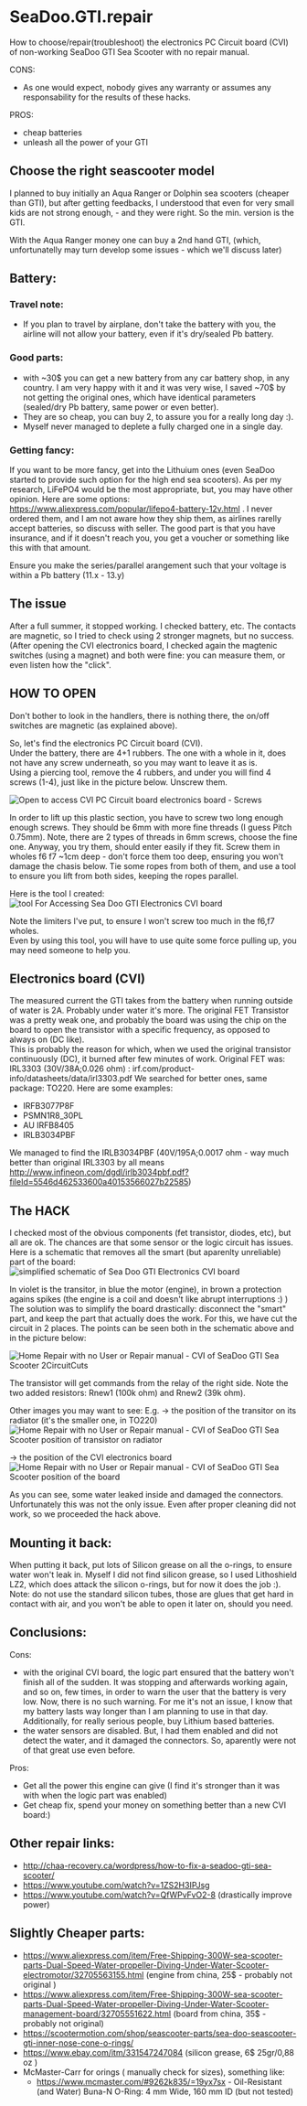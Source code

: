 # SeaDoo.GTI.repair
How to choose/repair(troubleshoot) the electronics PC Circuit board (CVI) of non-working SeaDoo GTI Sea Scooter with no repair manual.

CONS:
- As one would expect, nobody gives any warranty or assumes any responsability for the results of these hacks. 

PROS:
- cheap batteries
- unleash all the power of your GTI

## Choose the right seascooter model
I planned to buy initially an Aqua Ranger or Dolphin sea scooters (cheaper than GTI), but after getting feedbacks, I understood that even for very small kids are not strong enough, - and they were right. So the min. version is the GTI.

With the Aqua Ranger money one can buy a 2nd hand GTI, (which, unfortunatelly may turn develop some issues - which we'll discuss later)

## Battery:
### Travel note: 
- If you plan to travel by airplane, don't take the battery with you, the airline will not allow your battery, even if it's dry/sealed Pb battery. 

### Good parts:
- with ~30$ you can get a new battery from any car battery shop, in any country. I am very happy with it and it was very wise, I saved ~70$ by not getting the original ones, which have identical parameters (sealed/dry Pb battery, same power or even better).
- They are so cheap, you can buy 2, to assure you for a really long day :). 
- Myself never managed to deplete a fully charged one in a single day.

### Getting fancy:
If you want to be more fancy, get into the Lithuium ones (even SeaDoo started to provide such option for the high end sea scooters).
As per my research, LiFePO4 would be the most appropriate, but, you may have other opinion.
Here are some options: https://www.aliexpress.com/popular/lifepo4-battery-12v.html . I never ordered them, and I am not aware how they ship them, as airlines rarelly accept batteries, so discuss with seller. The good part is that you have insurance, and if it doesn't reach you, you get a voucher or something like this with that amount.

Ensure you make the series/parallel arangement such that your voltage is within a Pb battery (11.x - 13.y)

## The issue

After a full summer, it stopped working. I checked battery, etc. The contacts are magnetic, so I tried to check using 2 stronger magnets, but no success. (After opening the CVI electronics board, I checked again the magtenic switches (using a magnet) and both were fine: you can measure them, or even listen how the "click".

## HOW TO OPEN
Don't bother to look in the handlers, there is nothing there, the on/off switches are magnetic (as explained above).

So, let's find the electronics PC Circuit board (CVI).   
Under the battery, there are 4+1 rubbers. The one with a whole in it, does not have any screw underneath, so you may want to leave it as is.   
Using a piercing tool, remove the 4 rubbers, and under you will find 4 screws (1-4), just like in the picture below. Unscrew them.

![Open to access CVI PC Circuit board electronics board - Screws](/images/GTI_howToOpenCVI_NumberedScrews.jpg)

In order to lift up this plastic section, you have to screw two long enough enough screws. They should be 6mm with more fine threads (I guess Pitch 0.75mm). Note, there are 2 types of threads in 6mm screws, choose the fine one. Anyway, you try them, should enter easily if they fit.
Screw them in wholes f6 f7 ~1cm deep - don't force them too deep, ensuring you won't damage the chasis below.
Tie some ropes from both of them, and use a tool to ensure you lift from both sides, keeping the ropes parallel.

Here is the tool I created:
![tool For Accessing Sea Doo GTI Electronics CVI board](/images/toolForAccessingSeaDooGTI.Electronics.CVI.board.jpg)

Note the limiters I've put, to ensure I won't screw too much in the f6,f7 wholes.    
Even by using this tool, you will have to use quite some force pulling up, you may need someone to help you.

## Electronics board (CVI)
The measured current the GTI takes from the battery when running outside of water is 2A. Probably under water it's more.
The original FET Transistor was a pretty weak one, and probably the board was using the chip on the board to open the transistor with a specific frequency, as opposed to always on (DC like).   
This is probably the reason for which, when we used the original transistor continuously (DC), it burned after few minutes of work.
Original FET was: IRL3303 (30V/38A;0.026 ohm) : irf.com/product-info/datasheets/data/irl3303.pdf
We searched for better ones, same package: TO220. Here are some examples:
- IRFB3077P8F
- PSMN1R8_30PL
- AU IRFB8405
- IRLB3034PBF

We managed to find the IRLB3034PBF (40V/195A;0.0017 ohm - way much better than original IRL3303 by all means http://www.infineon.com/dgdl/irlb3034pbf.pdf?fileId=5546d462533600a40153566027b22585)

## The HACK
I checked most of the obvious components (fet transistor, diodes, etc), but all are ok. The chances are that some sensor or the logic circuit has issues.   
Here is a schematic that removes all the smart (but aparenlty unreliable) part of the board:
![simplified schematic of Sea Doo GTI Electronics CVI board](/images/schematic_simplified.jpg)   

In violet is the transitor, in blue the motor (engine), in brown a protection agains spikes (the engine is a coil and doesn't like abrupt interruptions :) )
The solution was to simplify the board drastically: disconnect the "smart" part, and keep the part that actually does the work.
For this, we have cut the circuit in 2 places. The points can be seen both in the schematic above and in the picture below:

![Home Repair with no User or Repair manual - CVI of SeaDoo GTI Sea Scooter 2CircuitCuts](/images/HomeRepair_CVI_ofSeaDooGTI_Scooter_2CircuitCuts.jpg)

The transistor will get commands from the relay of the right side. Note the two added resistors: Rnew1 (100k ohm) and Rnew2 (39k ohm).

Other images you may want to see:
E.g. 
-> the position of the transitor on its radiator (it's the smaller one, in TO220)
![Home Repair with no User or Repair manual - CVI of SeaDoo GTI Sea Scooter position of transistor on radiator](/images/positionOfTransitor.jpg)

-> the position of the CVI electronics board
![Home Repair with no User or Repair manual - CVI of SeaDoo GTI Sea Scooter position of the board](/images/LocationOfCVI.jpg)

As you can see, some water leaked inside and damaged the connectors. Unfortunately this was not the only issue. Even after proper cleaning did not work, so we proceeded the hack above.

## Mounting it back:
When putting it back, put lots of Silicon grease on all the o-rings, to ensure water won't leak in. Myself I did not find silicon grease, so I used Lithoshield LZ2​, which does attack the silicon o-rings, but for now it does the job :).
Note: do not use the standard silicon tubes, those are glues that get hard in contact with air, and you won't be able to open it later on, should you need.

## Conclusions:
Cons:
- with the original CVI board, the logic part ensured that the battery won't finish all of the sudden. It was stopping and afterwards working again, and so on, few times, in order to warn the user that the battery is very low. Now, there is no such warning. For me it's not an issue, I know that my battery lasts way longer than I am planning to use in that day. Additionally, for really serious people, buy Lithium based batteries.
- the water sensors are disabled. But, I had them enabled and did not detect the water, and it damaged the connectors. So, aparently were not of that great use even before.

Pros:
- Get all the power this engine can give (I find it's stronger than it was with when the logic part was enabled)
- Get cheap fix, spend your money on something better than a new CVI board:)

## Other repair links:
- http://chaa-recovery.ca/wordpress/how-to-fix-a-seadoo-gti-sea-scooter/
- https://www.youtube.com/watch?v=1ZS2H3IPJsg
- https://www.youtube.com/watch?v=QfWPvFvO2-8 (drastically improve power)
## Slightly Cheaper parts:
- https://www.aliexpress.com/item/Free-Shipping-300W-sea-scooter-parts-Dual-Speed-Water-propeller-Diving-Under-Water-Scooter-electromotor/32705563155.html (engine from china, 25$ - probably not original )
- https://www.aliexpress.com/item/Free-Shipping-300W-sea-scooter-parts-Dual-Speed-Water-propeller-Diving-Under-Water-Scooter-management-board/32705551622.html (board from china, 35$ - probably not original)
- https://scootermotion.com/shop/seascooter-parts/sea-doo-seascooter-gti-inner-nose-cone-o-rings/
- https://www.ebay.com/itm/331547247084 (silicon grease, 6$ 25gr/0,88 oz )
- McMaster-Carr for orings ( manually check for sizes), something like:
  - https://www.mcmaster.com/#9262k835/=19yx7sx - Oil-Resistant (and Water) Buna-N O-Ring: 4 mm Wide, 160 mm ID (but not tested)

